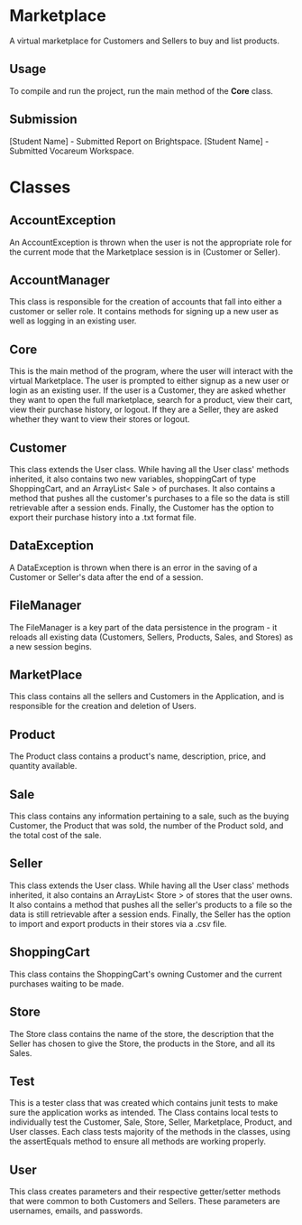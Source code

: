 # Marketplace

A virtual marketplace for Customers and Sellers to buy and list products. 


## Usage

To compile and run the project, run the main method of the **Core** class.

## Submission

[Student Name] - Submitted Report on Brightspace.
[Student Name] - Submitted Vocareum Workspace.

# Classes

## AccountException
An AccountException is thrown when the user is not the appropriate role for the current mode that the Marketplace session is in (Customer or Seller).

## AccountManager

This class is responsible for the creation of accounts that fall into either a customer or seller role. It contains methods for signing up a new user as well as logging in an existing user.

## Core
This is the main method of the program, where the user will interact with the virtual Marketplace. The user is prompted to either signup as a new user or login as an existing user. If the user is a Customer, they are asked whether they want to open the full marketplace, search for a product, view their cart, view their purchase history, or logout. If they are a Seller, they are asked whether they want to view their stores or logout. 

## Customer
This class extends the User class. While having all the User class' methods inherited, it also contains two new variables, shoppingCart of type ShoppingCart, and an ArrayList< Sale > of purchases. It also contains a method that pushes all the customer's purchases to a file so the data is still retrievable after a session ends. Finally, the Customer has the option to export their purchase history into a .txt format file.
## DataException
A DataException is thrown when there is an error in the saving of a Customer or Seller's data after the end of a session. 
## FileManager
The FileManager is a key part of the data persistence in the program - it reloads all existing data (Customers, Sellers, Products, Sales, and Stores) as a new session begins. 
## MarketPlace
This class contains all the sellers and Customers in the Application, and is responsible for the creation and deletion of Users. 
## Product
The Product class contains a product's name, description, price, and quantity available.
## Sale
This class contains any information pertaining to a sale, such as the buying Customer, the Product that was sold, the number of the Product sold, and the total cost of the sale.
## Seller
This class extends the User class. While having all the User class' methods inherited, it also contains an ArrayList< Store > of stores that the user owns. It also contains a method that pushes all the seller's products to a file so the data is still retrievable after a session ends. Finally, the Seller has the option to import and export products in their stores via a .csv file. 
## ShoppingCart
This class contains the ShoppingCart's owning Customer and the current purchases waiting to be made.
## Store
The Store class contains the name of the store, the description that the Seller has chosen to give the Store, the products in the Store, and all its Sales. 
## Test
This is a tester class that was created which contains junit tests to make sure the application works as intended. The Class contains local tests to individually test the Customer, Sale, Store, Seller, Marketplace, Product, and User classes. Each class tests majority of the methods in the classes, using the assertEquals method to ensure all methods are working properly.
## User
This class creates parameters and their respective getter/setter methods that were common to both Customers and Sellers. These parameters are usernames, emails, and passwords.
